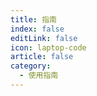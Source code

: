 ```yaml
---
title: 指南
index: false
editLink: false
icon: laptop-code
article: false
category:
  - 使用指南
---
```


<Catalog />
